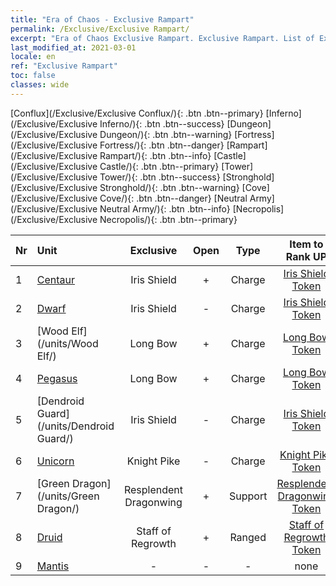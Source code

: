```yaml
---
title: "Era of Chaos - Exclusive Rampart"
permalink: /Exclusive/Exclusive Rampart/
excerpt: "Era of Chaos Exclusive Rampart. Exclusive Rampart. List of Exclusive Rampartin Era of Chaos"
last_modified_at: 2021-03-01
locale: en
ref: "Exclusive Rampart"
toc: false
classes: wide
---
```

 [Conflux](/Exclusive/Exclusive Conflux/){: .btn .btn--primary} [Inferno](/Exclusive/Exclusive Inferno/){: .btn .btn--success} [Dungeon](/Exclusive/Exclusive Dungeon/){: .btn .btn--warning} [Fortress](/Exclusive/Exclusive Fortress/){: .btn .btn--danger} [Rampart](/Exclusive/Exclusive Rampart/){: .btn .btn--info} [Castle](/Exclusive/Exclusive Castle/){: .btn .btn--primary} [Tower](/Exclusive/Exclusive Tower/){: .btn .btn--success} [Stronghold](/Exclusive/Exclusive Stronghold/){: .btn .btn--warning} [Cove](/Exclusive/Exclusive Cove/){: .btn .btn--danger} [Neutral Army](/Exclusive/Exclusive Neutral Army/){: .btn .btn--info} [Necropolis](/Exclusive/Exclusive Necropolis/){: .btn .btn--primary} 

  | Nr |         Unit        |   Exclusive   | Open  |    Type   |  Item to Rank UP      |  Skin   |
  |:---|:--------------------|:-------------:|:-----:|:---------:|:---------------------:|:-------:|
  | 1  | [Centaur](/units/Centaur/) | Iris Shield | + | Charge | [Iris Shield Token](/Items/con_153/) | - |
  | 2  | [Dwarf](/units/Dwarf/) | Iris Shield | - | Charge | [Iris Shield Token](/Items/con_153/) | - |
  | 3  | [Wood Elf](/units/Wood Elf/) | Long Bow | + | Charge | [Long Bow Token](/Items/con_134/) | - |
  | 4  | [Pegasus](/units/Pegasus/) | Long Bow | + | Charge | [Long Bow Token](/Items/con_134/) | - |
  | 5  | [Dendroid Guard](/units/Dendroid Guard/) | Iris Shield | - | Charge | [Iris Shield Token](/Items/con_153/) | - |
  | 6  | [Unicorn](/units/Unicorn/) | Knight Pike | - | Charge | [Knight Pike Token](/Items/con_210/) | - |
  | 7  | [Green Dragon](/units/Green Dragon/) | Resplendent Dragonwing | + | Support | [Resplendent Dragonwing Token](/Items/con_703/) | [Resplendent Dragonwing Special Skin](/Items/con_279/) |
  | 8  | [Druid](/units/Druid/) | Staff of Regrowth | + | Ranged | [Staff of Regrowth Token](/Items/con_980/) | [Staff of Regrowth Special Skin](/Items/con_668/) |
  | 9  | [Mantis](/units/Mantis/) | - | - | - | none | none |
